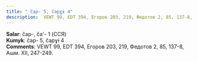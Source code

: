 ```yaml
---
title: " čap- 5, čapɣɨ 4"
description:  VEWT 99, EDT 394, Егоров 203, 219, Федотов 2, 85, 137-8, Ашм. XII, 247-249.
---
```


<strong>Salar</strong>:  čap-, ča'- 1 (ССЯ)<br>
<strong>Kumyk</strong>:  čap- 5, čapɣɨ 4<br>
<strong>Comments</strong>:  VEWT 99, EDT 394, Егоров 203, 219, Федотов 2, 85, 137-8, Ашм. XII, 247-249.<br>


